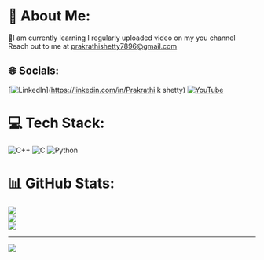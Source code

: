 # 💫 About Me:
🌱I am currently learning
 I regularly uploaded video on my you channel
 Reach out to me at prakrathishetty7896@gmail.com

## 🌐 Socials:
[![LinkedIn](https://img.shields.io/badge/LinkedIn-%230077B5.svg?logo=linkedin&logoColor=white)](https://linkedin.com/in/Prakrathi k shetty) [![YouTube](https://img.shields.io/badge/YouTube-%23FF0000.svg?logo=YouTube&logoColor=white)](https://youtube.com/@Prakrathi_kudla) 

# 💻 Tech Stack:
![C++](https://img.shields.io/badge/c++-%2300599C.svg?style=flat&logo=c%2B%2B&logoColor=white) ![C](https://img.shields.io/badge/c-%2300599C.svg?style=flat&logo=c&logoColor=white) ![Python](https://img.shields.io/badge/python-3670A0?style=flat&logo=python&logoColor=ffdd54)
# 📊 GitHub Stats:
![](https://github-readme-stats.vercel.app/api?username=Prakrathi-k-shetty&theme=vue-dark&hide_border=false&include_all_commits=true&count_private=true)<br/>
![](https://github-readme-streak-stats.herokuapp.com/?user=Prakrathi-k-shetty&theme=vue-dark&hide_border=false)<br/>
![](https://github-readme-stats.vercel.app/api/top-langs/?username=Prakrathi-k-shetty&theme=vue-dark&hide_border=false&include_all_commits=true&count_private=true&layout=compact)

---
[![](https://visitcount.itsvg.in/api?id=Prakrathi-k-shetty&icon=0&color=0)](https://visitcount.itsvg.in)

<!-- Proudly created with GPRM ( https://gprm.itsvg.in ) -->
